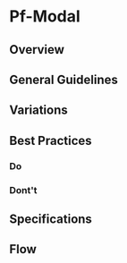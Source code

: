 # Pf-Modal

## Overview

## General Guidelines

## Variations

## Best Practices

### Do

### Dont't

## Specifications

## Flow
